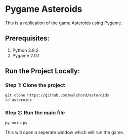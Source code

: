 # Pygame Asteroids

This is a replication of the game Asteroids using Pygame.

## Prerequisites:

1. Python 3.9.2
2. Pygame 2.0.1

## Run the Project Locally:

### Step 1: Clone the project

```sh
git clone https://github.com/melchord/asteroids
cd asteroids
```

### Step 2: Run the main file

```sh
py main.py
```

This will open a seperate window which will run the game.
